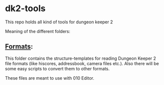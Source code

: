 # dk2-tools
This repo holds all kind of tools for dungeon keeper 2

Meaning of the different folders:

## <a href="/Formats">Formats</a>:
This folder contains the structure-templates for reading Dungeon Keeper 2 file formats (like hiscores, addressbook, camera files etc.). Also there will be some easy scripts to convert them to other formats.

These files are meant to use with 010 Editor.
